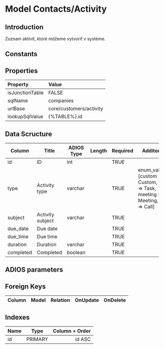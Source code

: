 # Model Contacts/Activity

## Introduction

Zoznam aktivít, ktoré môžeme vytvoriť v systéme.

## Constants

## Properties

| Property        | Value                   |
| :-------------- | :---------------------- |
| isJunctionTable | FALSE                   |
| sqlName         | companies               |
| urlBase         | core/customers/activity |
| lookupSqlValue  | {%TABLE%}.id          |

## Data Scructure

| Column    | Title            | ADIOS Type | Length | Required | Additonal                                                                       |
| --------- | ---------------- | ---------- | ------ | -------- | ------------------------------------------------------------------------------- |
| id        | ID               | int        |        | TRUE     |                                                                                 |
| type      | Activity type    | varchar    |        | TRUE     | enum_values: [custom => Custom, task => Task, meeting => Meeting, call => Call] |
| subject   | Activity subject | varchar    |        | TRUE     |                                                                                 |
| due_date  | Due date         |            |        | TRUE     |                                                                                 |
| due_time  | Due time         |            |        | TRUE     |                                                                                 |
| duration  | Duration         | varchar    |        | TRUE     |                                                                                 |
| completed | Completed        | boolean    |        | TRUE     |                                                                                 |

## ADIOS parameters

## Foreign Keys

| Column            | Model                                               | Relation | OnUpdate | OnDelete |
| ----------------- | --------------------------------------------------- | -------- | -------- | -------- |

## Indexes

| Name |  Type   | Column + Order |
| :--- | :-----: | -------------: |
| id   | PRIMARY |         id ASC |
